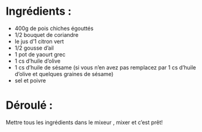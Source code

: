 # Ingrédients :

* 400g de pois chiches égouttés
* 1/2 bouquet de coriandre
* le jus d’1 citron vert
* 1/2 gousse d’ail
* 1 pot de yaourt grec
* 1 cs d’huile d’olive
* 1 cs d’huile de sésame (si vous n’en avez pas remplacez par 1 cs d’huile d’olive et quelques graines de sésame)
* sel et poivre

# Déroulé :

Mettre tous les ingrédients dans le mixeur , mixer et c’est prêt!
